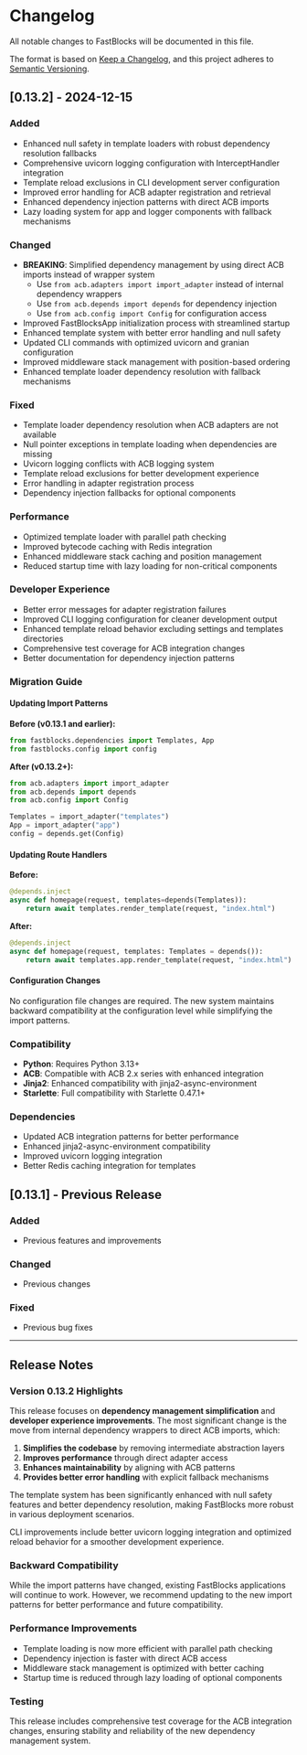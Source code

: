 # Changelog

All notable changes to FastBlocks will be documented in this file.

The format is based on [Keep a Changelog](https://keepachangelog.com/en/1.0.0/),
and this project adheres to [Semantic Versioning](https://semver.org/spec/v2.0.0.html).

## [0.13.2] - 2024-12-15

### Added

- Enhanced null safety in template loaders with robust dependency resolution fallbacks
- Comprehensive uvicorn logging configuration with InterceptHandler integration
- Template reload exclusions in CLI development server configuration
- Improved error handling for ACB adapter registration and retrieval
- Enhanced dependency injection patterns with direct ACB imports
- Lazy loading system for app and logger components with fallback mechanisms

### Changed

- **BREAKING**: Simplified dependency management by using direct ACB imports instead of wrapper system
  - Use `from acb.adapters import import_adapter` instead of internal dependency wrappers
  - Use `from acb.depends import depends` for dependency injection
  - Use `from acb.config import Config` for configuration access
- Improved FastBlocksApp initialization process with streamlined startup
- Enhanced template system with better error handling and null safety
- Updated CLI commands with optimized uvicorn and granian configuration
- Improved middleware stack management with position-based ordering
- Enhanced template loader dependency resolution with fallback mechanisms

### Fixed

- Template loader dependency resolution when ACB adapters are not available
- Null pointer exceptions in template loading when dependencies are missing
- Uvicorn logging conflicts with ACB logging system
- Template reload exclusions for better development experience
- Error handling in adapter registration process
- Dependency injection fallbacks for optional components

### Performance

- Optimized template loader with parallel path checking
- Improved bytecode caching with Redis integration
- Enhanced middleware stack caching and position management
- Reduced startup time with lazy loading for non-critical components

### Developer Experience

- Better error messages for adapter registration failures
- Improved CLI logging configuration for cleaner development output
- Enhanced template reload behavior excluding settings and templates directories
- Comprehensive test coverage for ACB integration changes
- Better documentation for dependency injection patterns

### Migration Guide

#### Updating Import Patterns

**Before (v0.13.1 and earlier):**

```python
from fastblocks.dependencies import Templates, App
from fastblocks.config import config
```

**After (v0.13.2+):**

```python
from acb.adapters import import_adapter
from acb.depends import depends
from acb.config import Config

Templates = import_adapter("templates")
App = import_adapter("app")
config = depends.get(Config)
```

#### Updating Route Handlers

**Before:**

```python
@depends.inject
async def homepage(request, templates=depends(Templates)):
    return await templates.render_template(request, "index.html")
```

**After:**

```python
@depends.inject
async def homepage(request, templates: Templates = depends()):
    return await templates.app.render_template(request, "index.html")
```

#### Configuration Changes

No configuration file changes are required. The new system maintains backward compatibility at the configuration level while simplifying the import patterns.

### Compatibility

- **Python**: Requires Python 3.13+
- **ACB**: Compatible with ACB 2.x series with enhanced integration
- **Jinja2**: Enhanced compatibility with jinja2-async-environment
- **Starlette**: Full compatibility with Starlette 0.47.1+

### Dependencies

- Updated ACB integration patterns for better performance
- Enhanced jinja2-async-environment compatibility
- Improved uvicorn logging integration
- Better Redis caching integration for templates

## [0.13.1] - Previous Release

### Added

- Previous features and improvements

### Changed

- Previous changes

### Fixed

- Previous bug fixes

______________________________________________________________________

## Release Notes

### Version 0.13.2 Highlights

This release focuses on **dependency management simplification** and **developer experience improvements**. The most significant change is the move from internal dependency wrappers to direct ACB imports, which:

1. **Simplifies the codebase** by removing intermediate abstraction layers
1. **Improves performance** through direct adapter access
1. **Enhances maintainability** by aligning with ACB patterns
1. **Provides better error handling** with explicit fallback mechanisms

The template system has been significantly enhanced with null safety features and better dependency resolution, making FastBlocks more robust in various deployment scenarios.

CLI improvements include better uvicorn logging integration and optimized reload behavior for a smoother development experience.

### Backward Compatibility

While the import patterns have changed, existing FastBlocks applications will continue to work. However, we recommend updating to the new import patterns for better performance and future compatibility.

### Performance Improvements

- Template loading is now more efficient with parallel path checking
- Dependency injection is faster with direct ACB access
- Middleware stack management is optimized with better caching
- Startup time is reduced through lazy loading of optional components

### Testing

This release includes comprehensive test coverage for the ACB integration changes, ensuring stability and reliability of the new dependency management system.
